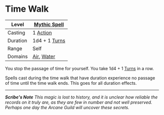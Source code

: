 # Time Walk

| Level    | [Mythic Spell]({Mythic%20Spells}.md)                                         |
| -------- | ---------------------------------------------------------------------------- |
| Casting  | 1 [Action](../../../../Game%20Procedures/Core%20Procedures/Action.md)        |
| Duration | 1d4 + 1 [Turns](../../../../Game%20Procedures/Core%20Procedures/Turn.md)     |
| Range    | Self                                                                         |
| Domains  | [Air](../../Spell%20Domains/Air.md), [Water](../../Spell%20Domains/Water.md) |

You stop the passage of time for yourself. You take 1d4 + 1 [Turns](../../../../Game%20Procedures/Core%20Procedures/Turn.md) in a row.

Spells cast during the time walk that have duration experience no passage of time until the time walk ends. This goes for all duration effects.

---
***Scribe's Note***
*This magic is lost to history, and it is unclear how reliable the records on it truly are, as they are few in number and not well preserved. Perhaps one day the Arcane Guild will uncover these secrets.*
